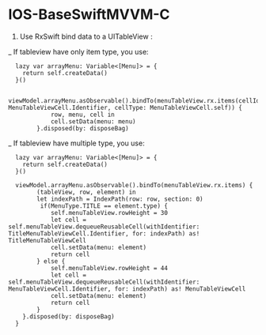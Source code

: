 # IOS-BaseSwiftMVVM-C

1)  Use RxSwift bind data to a UITableView : 

_ If tableview have only item type, you use:

      lazy var arrayMenu: Variable<[Menu]> = {
        return self.createData()
      }()
      
      viewModel.arrayMenu.asObservable().bindTo(menuTableView.rx.items(cellIdentifier: MenuTableViewCell.Identifier, cellType: MenuTableViewCell.self)) {
                row, menu, cell in
                cell.setData(menu: menu)
            }.disposed(by: disposeBag)
            
_ If tableview have multiple type, you use:
  
      lazy var arrayMenu: Variable<[Menu]> = {
        return self.createData()
      }()

      viewModel.arrayMenu.asObservable().bindTo(menuTableView.rx.items) {
            (tableView, row, element) in
            let indexPath = IndexPath(row: row, section: 0)
             if(MenuType.TITLE == element.type) {
                self.menuTableView.rowHeight = 30
                let cell = self.menuTableView.dequeueReusableCell(withIdentifier: TitleMenuTableViewCell.Identifier, for: indexPath) as! TitleMenuTableViewCell
                cell.setData(menu: element)
                return cell
            } else {
                self.menuTableView.rowHeight = 44
                let cell = self.menuTableView.dequeueReusableCell(withIdentifier: MenuTableViewCell.Identifier, for: indexPath) as! MenuTableViewCell
                cell.setData(menu: element)
                return cell
            }
        }.disposed(by: disposeBag)
      }
